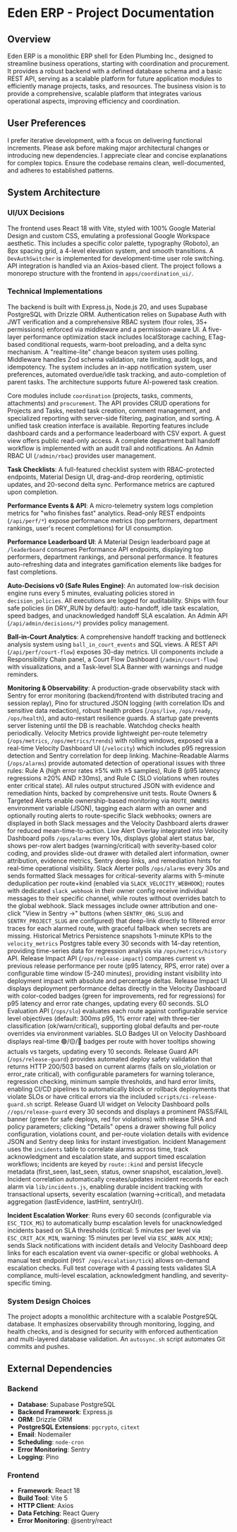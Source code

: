 # Eden ERP - Project Documentation

## Overview
Eden ERP is a monolithic ERP shell for Eden Plumbing Inc., designed to streamline business operations, starting with coordination and procurement. It provides a robust backend with a defined database schema and a basic REST API, serving as a scalable platform for future application modules to efficiently manage projects, tasks, and resources. The business vision is to provide a comprehensive, scalable platform that integrates various operational aspects, improving efficiency and coordination.

## User Preferences
I prefer iterative development, with a focus on delivering functional increments. Please ask before making major architectural changes or introducing new dependencies. I appreciate clear and concise explanations for complex topics. Ensure the codebase remains clean, well-documented, and adheres to established patterns.

## System Architecture

### UI/UX Decisions
The frontend uses React 18 with Vite, styled with 100% Google Material Design and custom CSS, emulating a professional Google Workspace aesthetic. This includes a specific color palette, typography (Roboto), an 8px spacing grid, a 4-level elevation system, and smooth transitions. A `DevAuthSwitcher` is implemented for development-time user role switching. API integration is handled via an Axios-based client. The project follows a monorepo structure with the frontend in `apps/coordination_ui/`.

### Technical Implementations
The backend is built with Express.js, Node.js 20, and uses Supabase PostgreSQL with Drizzle ORM. Authentication relies on Supabase Auth with JWT verification and a comprehensive RBAC system (four roles, 35+ permissions) enforced via middleware and a permission-aware UI. A five-layer performance optimization stack includes localStorage caching, ETag-based conditional requests, warm-boot preloading, and a delta sync mechanism. A "realtime-lite" change beacon system uses polling. Middleware handles Zod schema validation, rate limiting, audit logs, and idempotency. The system includes an in-app notification system, user preferences, automated overdue/idle task tracking, and auto-completion of parent tasks. The architecture supports future AI-powered task creation.

Core modules include `coordination` (projects, tasks, comments, attachments) and `procurement`. The API provides CRUD operations for Projects and Tasks, nested task creation, comment management, and specialized reporting with server-side filtering, pagination, and sorting. A unified task creation interface is available. Reporting features include dashboard cards and a performance leaderboard with CSV export. A guest view offers public read-only access. A complete department ball handoff workflow is implemented with an audit trail and notifications. An Admin RBAC UI (`/admin/rbac`) provides user management.

**Task Checklists**: A full-featured checklist system with RBAC-protected endpoints, Material Design UI, drag-and-drop reordering, optimistic updates, and 20-second delta sync. Performance metrics are captured upon completion.

**Performance Events & API**: A micro-telemetry system logs completion metrics for "who finishes fast" analytics. Read-only REST endpoints (`/api/perf/*`) expose performance metrics (top performers, department rankings, user's recent completions) for UI consumption.

**Performance Leaderboard UI**: A Material Design leaderboard page at `/leaderboard` consumes Performance API endpoints, displaying top performers, department rankings, and personal performance. It features auto-refreshing data and integrates gamification elements like badges for fast completions.

**Auto-Decisions v0 (Safe Rules Engine)**: An automated low-risk decision engine runs every 5 minutes, evaluating policies stored in `decision_policies`. All executions are logged for auditability. Ships with four safe policies (in DRY_RUN by default): auto-handoff, idle task escalation, speed badges, and unacknowledged handoff SLA escalation. An Admin API (`/api/admin/decisions/*`) provides policy management.

**Ball-in-Court Analytics**: A comprehensive handoff tracking and bottleneck analysis system using `ball_in_court_events` and SQL views. A REST API (`/api/perf/court-flow`) exposes 30-day metrics. UI components include a Responsibility Chain panel, a Court Flow Dashboard (`/admin/court-flow`) with visualizations, and a Task-level SLA Banner with warnings and nudge reminders.

**Monitoring & Observability**: A production-grade observability stack with Sentry for error monitoring (backend/frontend with distributed tracing and session replay), Pino for structured JSON logging (with correlation IDs and sensitive data redaction), robust health probes (`/ops/live`, `/ops/ready`, `/ops/health`), and auto-restart resilience guards. A startup gate prevents server listening until the DB is reachable. Watchdog checks health periodically. Velocity Metrics provide lightweight per-route telemetry (`/ops/metrics`, `/ops/metrics/trends`) with rolling windows, exposed via a real-time Velocity Dashboard UI (`/velocity`) which includes p95 regression detection and Sentry correlation for deep linking. Machine-Readable Alarms (`/ops/alarms`) provide automated detection of operational issues with three rules: Rule A (high error rates ≥5% with ≥5 samples), Rule B (p95 latency regressions ≥20% AND ≥30ms), and Rule C (SLO violations when routes enter critical state). All rules output structured JSON with evidence and remediation hints, backed by comprehensive unit tests. Route Owners & Targeted Alerts enable ownership-based monitoring via `ROUTE_OWNERS` environment variable (JSON), tagging each alarm with an owner and optionally routing alerts to route-specific Slack webhooks; owners are displayed in both Slack messages and the Velocity Dashboard alerts drawer for reduced mean-time-to-action. Live Alert Overlay integrated into Velocity Dashboard polls `/ops/alarms` every 10s, displays global alert status bar, shows per-row alert badges (warning/critical) with severity-based color coding, and provides slide-out drawer with detailed alert information, owner attribution, evidence metrics, Sentry deep links, and remediation hints for real-time operational visibility. Slack Alerter polls `/ops/alarms` every 30s and sends formatted Slack messages for critical-severity alarms with 5-minute deduplication per route+kind (enabled via `SLACK_VELOCITY_WEBHOOK`); routes with dedicated `slack_webhook` in their owner config receive individual messages to their specific channel, while routes without overrides batch to the global webhook. Slack messages include owner attribution and one-click "View in Sentry →" buttons (when `SENTRY_ORG_SLUG` and `SENTRY_PROJECT_SLUG` are configured) that deep-link directly to filtered error traces for each alarmed route, with graceful fallback when secrets are missing. Historical Metrics Persistence snapshots 1-minute KPIs to the `velocity_metrics` Postgres table every 30 seconds with 14-day retention, providing time-series data for regression analysis via `/ops/metrics/history` API. Release Impact API (`/ops/release-impact`) compares current vs previous release performance per route (p95 latency, RPS, error rate) over a configurable time window (5-240 minutes), providing instant visibility into deployment impact with absolute and percentage deltas. Release Impact UI displays deployment performance deltas directly in the Velocity Dashboard with color-coded badges (green for improvements, red for regressions) for p95 latency and error rate changes, updating every 60 seconds. SLO Evaluation API (`/ops/slo`) evaluates each route against configurable service level objectives (default: 300ms p95, 1% error rate) with three-tier classification (ok/warn/critical), supporting global defaults and per-route overrides via environment variables. SLO Badges UI on Velocity Dashboard displays real-time 🟢/🟡/🔴 badges per route with hover tooltips showing actuals vs targets, updating every 10 seconds. Release Guard API (`/ops/release-guard`) provides automated deploy safety validation that returns HTTP 200/503 based on current alarms (fails on slo_violation or error_rate critical), with configurable parameters for warning tolerance, regression checking, minimum sample thresholds, and hard error limits, enabling CI/CD pipelines to automatically block or rollback deployments that violate SLOs or have critical errors via the included `scripts/ci-release-guard.sh` script. Release Guard UI widget on Velocity Dashboard polls `//ops/release-guard` every 30 seconds and displays a prominent PASS/FAIL banner (green for safe deploys, red for violations) with release SHA and policy parameters; clicking "Details" opens a drawer showing full policy configuration, violations count, and per-route violation details with evidence JSON and Sentry deep links for instant investigation. Incident Management uses the `incidents` table to correlate alarms across time, track acknowledgment and escalation state, and support timed escalation workflows; incidents are keyed by `route::kind` and persist lifecycle metadata (first_seen, last_seen, status, owner snapshot, escalation_level). Incident correlation automatically creates/updates incident records for each alarm via `lib/incidents.js`, enabling durable incident tracking with transactional upserts, severity escalation (warning→critical), and metadata aggregation (lastEvidence, lastHint, sentryUrl).

**Incident Escalation Worker**: Runs every 60 seconds (configurable via `ESC_TICK_MS`) to automatically bump escalation levels for unacknowledged incidents based on SLA thresholds (critical: 5 minutes per level via `ESC_CRIT_ACK_MIN`, warning: 15 minutes per level via `ESC_WARN_ACK_MIN`); sends Slack notifications with incident details and Velocity Dashboard deep links for each escalation event via owner-specific or global webhooks. A manual test endpoint (`POST /ops/escalation/tick`) allows on-demand escalation checks. Full test coverage with 4 passing tests validates SLA compliance, multi-level escalation, acknowledgment handling, and severity-specific timing.

### System Design Choices
The project adopts a monolithic architecture with a scalable PostgreSQL database. It emphasizes observability through monitoring, logging, and health checks, and is designed for security with enforced authentication and multi-layered database validation. An `autosync.sh` script automates Git commits and pushes.

## External Dependencies

### Backend
- **Database**: Supabase PostgreSQL
- **Backend Framework**: Express.js
- **ORM**: Drizzle ORM
- **PostgreSQL Extensions**: `pgcrypto`, `citext`
- **Email**: Nodemailer
- **Scheduling**: `node-cron`
- **Error Monitoring**: Sentry
- **Logging**: Pino

### Frontend
- **Framework**: React 18
- **Build Tool**: Vite 5
- **HTTP Client**: Axios
- **Data Fetching**: React Query
- **Error Monitoring**: @sentry/react